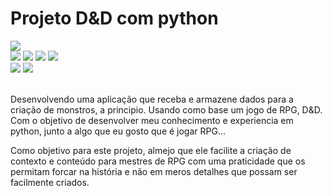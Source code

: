# Projeto D&D com python

<img src="http://img.shields.io/static/v1?label=STATUS&message=EM%20DESENVOLVIMENTO&color=GREEN&style=for-the-badge"/>

<div>
 <img src='https://img.shields.io/github/license/MiguelHCJS/Projeto_python_DeD'>
 <img src='https://img.shields.io/github/issues/MiguelHCJS/Projeto_python_DeD'>
 <img src='https://img.shields.io/github/forks/MiguelHCJS/Projeto_python_DeD'>
 <img src='https://img.shields.io/github/stars/MiguelHCJS/Projeto_python_DeD'>
</div>
<div>
 <img src='https://img.shields.io/badge/Python-3.10.4-brightgreen'>
 <img src='https://img.shields.io/badge/SO-Linux-purple'>
</div>

<br>

Desenvolvendo uma aplicação que receba e armazene dados para a criação de monstros, a principio.
Usando como base um jogo de RPG, D&D.
Com o objetivo de desenvolver meu conhecimento e experiencia em python, junto a algo que eu gosto que é jogar RPG...

Como objetivo para este projeto, almejo que ele facilite a criação de contexto e conteúdo para mestres de RPG com uma praticidade que os permitam forcar na história e não em meros detalhes que possam ser facilmente criados.
